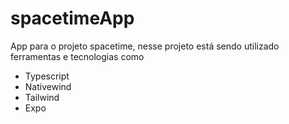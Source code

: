 # spacetimeApp
App para o projeto spacetime, nesse projeto está sendo utilizado ferramentas e tecnologias como
- Typescript
- Nativewind
- Tailwind
- Expo
